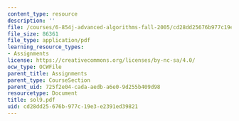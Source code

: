 ```yaml
---
content_type: resource
description: ''
file: /courses/6-854j-advanced-algorithms-fall-2005/cd28dd25676b977c19e3e2391ed39821_sol9.pdf
file_size: 86361
file_type: application/pdf
learning_resource_types:
- Assignments
license: https://creativecommons.org/licenses/by-nc-sa/4.0/
ocw_type: OCWFile
parent_title: Assignments
parent_type: CourseSection
parent_uid: 725f2e04-cada-aedb-a6e0-9d255b409d98
resourcetype: Document
title: sol9.pdf
uid: cd28dd25-676b-977c-19e3-e2391ed39821
---
```

